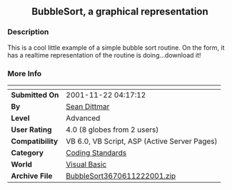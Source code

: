 ﻿<div align="center">

## BubbleSort, a graphical representation


</div>

### Description

This is a cool little example of a simple bubble sort routine. On the form, it has a realtime representation of the routine is doing...download it!
 
### More Info
 


<span>             |<span>
---                |---
**Submitted On**   |2001-11-22 04:17:12
**By**             |[Sean Dittmar](https://github.com/Planet-Source-Code/PSCIndex/blob/master/ByAuthor/sean-dittmar.md)
**Level**          |Advanced
**User Rating**    |4.0 (8 globes from 2 users)
**Compatibility**  |VB 6\.0, VB Script, ASP \(Active Server Pages\) 
**Category**       |[Coding Standards](https://github.com/Planet-Source-Code/PSCIndex/blob/master/ByCategory/coding-standards__1-43.md)
**World**          |[Visual Basic](https://github.com/Planet-Source-Code/PSCIndex/blob/master/ByWorld/visual-basic.md)
**Archive File**   |[BubbleSort3670611222001\.zip](https://github.com/Planet-Source-Code/sean-dittmar-bubblesort-a-graphical-representation__1-29092/archive/master.zip)








